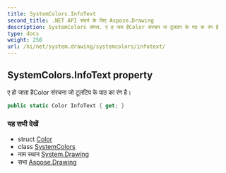 ```yaml
---
title: SystemColors.InfoText
second_title: .NET API संदर्भ के लिए Aspose.Drawing
description: SystemColors संपत्त. ए ह जत हैColor संरचन ज टूलटप के पठ क रंग है
type: docs
weight: 250
url: /hi/net/system.drawing/systemcolors/infotext/
---
```

## SystemColors.InfoText property

ए हो जाता हैColor संरचना जो टूलटिप के पाठ का रंग है।

```csharp
public static Color InfoText { get; }
```

### यह सभी देखें

* struct [Color](../../color/)
* class [SystemColors](../)
* नाम स्थान [System.Drawing](../../systemcolors/)
* सभा [Aspose.Drawing](../../../)


